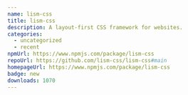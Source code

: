 ```yaml
---
name: lism-css
title: lism-css
description: A layout-first CSS framework for websites.
categories:
  - uncategorized
  - recent
npmUrl: https://www.npmjs.com/package/lism-css
repoUrl: https://github.com/lism-css/lism-css#main
homepageUrl: https://www.npmjs.com/package/lism-css
badge: new
downloads: 1070
---
```

